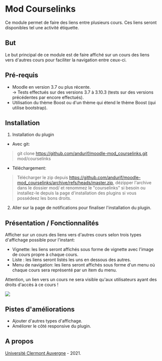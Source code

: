 Mod Courselinks
==================================
Ce module permet de faire des liens entre plusieurs cours. Ces liens seront disponibles tel une activité étiquette.

But
------------
Le but principal de ce module est de faire affiché sur un cours des liens vers d'autres cours pour faciliter la navigation entre ceux-ci.

Pré-requis
------------
- Moodle en version 3.7 ou plus récente.<br/>
  -> Tests effectués sur des versions 3.7 à 3.10.3 (tests sur des versions précédentes par encore effectués).<br/>
- Utilisation du thème Boost ou d'un thème qui étend le thème Boost (qui utilise bootstrap).

Installation
------------
1. Installation du plugin

- Avec git:
> git clone https://github.com/andurif/moodle-mod_courselinks.git mod/courselinks

- Téléchargement:
> Télécharger le zip depuis https://github.com/andurif/moodle-mod_courselinks/archive/refs/heads/master.zip, dézipper l'archive dans le dossier mod/ et renommez le "courselinks" si besoin ou installez-le depuis la page d'installation des plugins si vous possédeez les bons droits.

2. Aller sur la page de notifications pour finaliser l'installation du plugin.

Présentation / Fonctionnalités
------------
Afficher sur un cours des liens vers d'autres cours selon trois types d'affichage possible pour l'instant:
- Vignette: les liens seront affichés sous forme de vignette avec l\'image de cours propre à chaque cours.</li>
- Liste : les liens seront listés les uns en dessous des autres.</li>
- Menu de navigation: les liens seront affichés sous forme d\'un menu où chaque cours sera représenté par un item du menu.
<p>Attention, un lien vers un cours ne sera visible qu'aux utilisateurs ayant des droits d'accès à ce cours !</p>

<img src="https://i15.servimg.com/u/f15/17/05/22/27/course10.png" />

Pistes d'améliorations
-----
- Ajouter d'autres types d'affichage.
- Améliorer le côté responsive du plugin.

A propos
------
<a href="https://www.uca.fr">Université Clermont Auvergne</a> - 2021.<br/>
